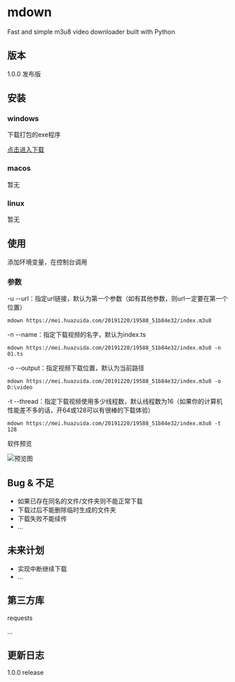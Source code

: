 # mdown
Fast and simple m3u8 video downloader built with Python

## 版本

1.0.0 发布版

## 安装

### windows

下载打包的exe程序

[点击进入下载](https://github.com/tanyiqu/mdown/releases)

### macos

暂无

### linux

暂无

## 使用

添加环境变量，在控制台调用

### 参数

-u --url：指定url链接，默认为第一个参数（如有其他参数，则url一定要在第一个位置）

```shell
mdown https://mei.huazuida.com/20191220/19588_51b84e32/index.m3u8
```



-n --name：指定下载视频的名字，默认为index.ts

```shell
mdown https://mei.huazuida.com/20191220/19588_51b84e32/index.m3u8 -n 01.ts
```



-o --output：指定视频下载位置，默认为当前路径

```shell
mdown https://mei.huazuida.com/20191220/19588_51b84e32/index.m3u8 -o D:\video
```



-t --thread：指定下载视频使用多少线程数，默认线程数为16（如果你的计算机性能差不多的话，开64或128可以有很棒的下载体验）

```shell
mdown https://mei.huazuida.com/20191220/19588_51b84e32/index.m3u8 -t 128
```



软件预览

![预览图](https://tanyiqu.github.io/mdown/imgs/preview.png)

## Bug & 不足

- 如果已存在同名的文件/文件夹则不能正常下载
- 下载过后不能删除临时生成的文件夹
- 下载失败不能续传
- ...

## 未来计划

- 实现中断继续下载
- ...

## 第三方库

requests

...

## 更新日志

1.0.0 release